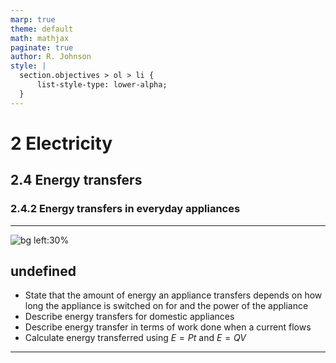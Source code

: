 ```yaml
---
marp: true
theme: default
math: mathjax
paginate: true
author: R. Johnson
style: |
  section.objectives > ol > li {
      list-style-type: lower-alpha;
  }
---
```


# 2 Electricity
## 2.4 Energy transfers
### 2.4.2 Energy transfers in everyday appliances

---

<!-- _class: objectives -->

![bg left:30%](https://images.unsplash.com/photo-1492962827063-e5ea0d8c01f5?ixlib=rb-4.0.3&ixid=MnwxMjA3fDB8MHxwaG90by1wYWdlfHx8fGVufDB8fHx8&auto=format&fit=crop&w=2121&q=80)
## undefined


- State that the amount of energy an appliance transfers depends on how long the appliance is switched on for and the power of the appliance
- Describe energy transfers for domestic appliances
- Describe energy transfer in terms of work done when a current flows
- Calculate energy transferred using $E=Pt$ and $E=QV$



---